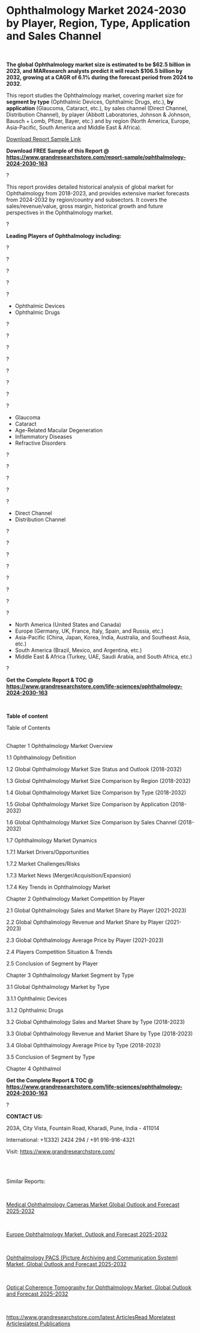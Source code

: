 <h1>Ophthalmology Market 2024-2030 by Player, Region, Type, Application and Sales Channel</h1><br/><p><strong>The global Ophthalmology market size is estimated to be $62.5 billion in 2023, and MAResearch analysts predict it will reach $106.5 billion by 2032, growing at a <strong>CAGR</strong> of 6.1% during the forecast period from 2024 to 2032.</strong></p>
 
 
 
 <p>This report studies the Ophthalmology market, covering market size for <strong>segment by type</strong> (Ophthalmic Devices, Ophthalmic Drugs, etc.), <strong>by application</strong> (Glaucoma, Cataract, etc.), by sales channel (Direct Channel, Distribution Channel), by player (Abbott Laboratories, Johnson & Johnson, Bausch + Lomb, Pfizer, Bayer, etc.) and by region (North America, Europe, Asia-Pacific, South America and Middle East & Africa).</p>
 
 
 
 <p><a href="https://www.grandresearchstore.com/mr-admin/report-sample/ophthalmology-2024-2030-163">Download Report Sample Link</a></p>
 
 
 
 <div><b>Download FREE Sample of this Report @ <a href="https://www.grandresearchstore.com/report-sample/ophthalmology-2024-2030-163">https://www.grandresearchstore.com/report-sample/ophthalmology-2024-2030-163</a></b></div>
 
 
 
 <p>? </p>
 
 
 
 <p>This report provides detailed historical analysis of global market for Ophthalmology from 2018-2023, and provides extensive market forecasts from 2024-2032 by region/country and subsectors. It covers the sales/revenue/value, gross margin, historical growth and future perspectives in the Ophthalmology market.</p>
 
 
 
 <p>? </p>
 
 
 
 <p><strong>Leading Players of Ophthalmology including:</strong></p>
 
 
 
 <p>? </p>
 
 
 
 <p>? </p>
 
 
 
 <p>? </p>
 
 
 
 <p>? </p>
 
 
 
 <p>? </p>
 
 
 
 <ul>
 
 <li>Ophthalmic Devices</li>
 
 <li>Ophthalmic Drugs</li>
 
 </ul>
 
 
 
 <p>? </p>
 
 
 
 <p>? </p>
 
 
 
 <p>? </p>
 
 
 
 <p>? </p>
 
 
 
 <p>? </p>
 
 
 
 <p>? </p>
 
 
 
 <p>? </p>
 
 
 
 <p>? </p>
 
 
 
 <ul>
 
 <li>Glaucoma</li>
 
 <li>Cataract</li>
 
 <li>Age-Related Macular Degeneration</li>
 
 <li>Inflammatory Diseases</li>
 
 <li>Refractive Disorders</li>
 
 </ul>
 
 
 
 <p>? </p>
 
 
 
 <p>? </p>
 
 
 
 <p>? </p>
 
 
 
 <p>? </p>
 
 
 
 <p>? </p>
 
 
 
 <ul>
 
 <li>Direct Channel</li>
 
 <li>Distribution Channel</li>
 
 </ul>
 
 
 
 <p>? </p>
 
 
 
 <p>? </p>
 
 
 
 <p>? </p>
 
 
 
 <p>? </p>
 
 
 
 <p>? </p>
 
 
 
 <p>? </p>
 
 
 
 <p>? </p>
 
 
 
 <p>? </p>
 
 
 
 <ul>
 
 <li>North America (United States and Canada)</li>
 
 <li>Europe (Germany, UK, France, Italy, Spain, and Russia, etc.)</li>
 
 <li>Asia-Pacific (China, Japan, Korea, India, Australia, and Southeast Asia, etc.)</li>
 
 <li>South America (Brazil, Mexico, and Argentina, etc.)</li>
 
 <li>Middle East & Africa (Turkey, UAE, Saudi Arabia, and South Africa, etc.)</li>
 
 </ul>
 
 
 
 <p>? </p>
 
 
 
 <div><b>Get the Complete Report & TOC @ <a href="https://www.grandresearchstore.com/life-sciences/ophthalmology-2024-2030-163">https://www.grandresearchstore.com/life-sciences/ophthalmology-2024-2030-163</a></b></div>
 
 
 
 <p><br />
 
 <b>Table of content</b></p>
 
 
 
 <p>Table of Contents<br />
 
 <br />
 
 Chapter 1 Ophthalmology Market Overview<br />
 
 1.1 Ophthalmology Definition<br />
 
 1.2 Global Ophthalmology Market Size Status and Outlook (2018-2032)<br />
 
 1.3 Global Ophthalmology Market Size Comparison by Region (2018-2032)<br />
 
 1.4 Global Ophthalmology Market Size Comparison by Type (2018-2032)<br />
 
 1.5 Global Ophthalmology Market Size Comparison by Application (2018-2032)<br />
 
 1.6 Global Ophthalmology Market Size Comparison by Sales Channel (2018-2032)<br />
 
 1.7 Ophthalmology Market Dynamics<br />
 
 1.7.1 Market Drivers/Opportunities<br />
 
 1.7.2 Market Challenges/Risks<br />
 
 1.7.3 Market News (Merger/Acquisition/Expansion)<br />
 
 1.7.4 Key Trends in Ophthalmology Market<br />
 
 Chapter 2 Ophthalmology Market Competition by Player<br />
 
 2.1 Global Ophthalmology Sales and Market Share by Player (2021-2023)<br />
 
 2.2 Global Ophthalmology Revenue and Market Share by Player (2021-2023)<br />
 
 2.3 Global Ophthalmology Average Price by Player (2021-2023)<br />
 
 2.4 Players Competition Situation & Trends<br />
 
 2.5 Conclusion of Segment by Player<br />
 
 Chapter 3 Ophthalmology Market Segment by Type<br />
 
 3.1 Global Ophthalmology Market by Type<br />
 
 3.1.1 Ophthalmic Devices<br />
 
 3.1.2 Ophthalmic Drugs<br />
 
 3.2 Global Ophthalmology Sales and Market Share by Type (2018-2023)<br />
 
 3.3 Global Ophthalmology Revenue and Market Share by Type (2018-2023)<br />
 
 3.4 Global Ophthalmology Average Price by Type (2018-2023)<br />
 
 3.5 Conclusion of Segment by Type<br />
 
 Chapter 4 Ophthalmol</p>
 
 
 
 <div><b>Get the Complete Report & TOC @ <a href="https://www.grandresearchstore.com/life-sciences/ophthalmology-2024-2030-163">https://www.grandresearchstore.com/life-sciences/ophthalmology-2024-2030-163</a></b></div>
 
 
 
 <p>? </p>
 
 
 
 <p><b>CONTACT US:</b><br />
 
 203A, City Vista, Fountain Road, Kharadi, Pune, India - 411014<br />
 
 International: +1(332) 2424 294 / +91 916-916-4321<br />
 
 Visit: <a href="https://www.grandresearchstore.com/">https://www.grandresearchstore.com/</a><br />
 
 <br />
 
 <br />
 
 Similar Reports:<br />
 
 <br />
 
 <a href="https://www.grandresearchstore.com/life-sciences/global-medical-ophthalmology-cameras-2025-2032-377">Medical Ophthalmology Cameras Market Global Outlook and Forecast 2025-2032 </a><br />
 
 <br />
 
 <a href="https://www.grandresearchstore.com/energy-and-natural-resources/europe-ophthalmology-forecast-2025-2032-26">Europe Ophthalmology Market, Outlook and Forecast 2025-2032</a><br />
 
 <br />
 
 <a href="https://www.grandresearchstore.com/life-sciences/global-ophthalmology-pacs-forecast-2025-2032-836">Ophthalmology PACS (Picture Archiving and Communication System) Market, Global Outlook and Forecast 2025-2032</a><br />
 
 <br />
 
 <a href="https://www.grandresearchstore.com/life-sciences/global-optical-coherence-tomography-for-ophthalmology-forecast-2025-2032-666">Optical Coherence Tomography for Ophthalmology Market, Global Outlook and Forecast 2025-2032</a><br />
 
 <br />
 
 <a href="https://gyeongbokgung.com">https://www.grandresearchstore.com/</a><a href="https://hallyeomaritime.com">latest Articles</a><a href="https://jingwansa.com">Read More</a><a href="https://nguoiviet.jp/">latest Articles</a><a href="https://www.intelmarketresearch.com/">latest Publications</a></p>